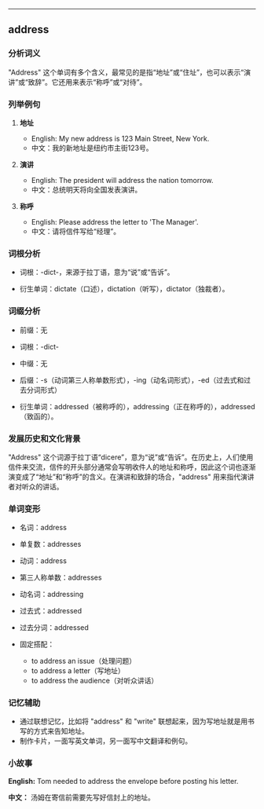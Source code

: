 
---------------
## address
### 分析词义
"Address" 这个单词有多个含义，最常见的是指“地址”或“住址”，也可以表示“演讲”或“致辞”。它还用来表示“称呼”或“对待”。

### 列举例句
1. **地址**
   - English: My new address is 123 Main Street, New York.
   - 中文：我的新地址是纽约市主街123号。

2. **演讲**
   - English: The president will address the nation tomorrow.
   - 中文：总统明天将向全国发表演讲。

3. **称呼**
   - English: Please address the letter to 'The Manager'.
   - 中文：请将信件写给“经理”。

### 词根分析
- 词根：-dict-，来源于拉丁语，意为“说”或“告诉”。

- 衍生单词：dictate（口述），dictation（听写），dictator（独裁者）。

### 词缀分析
- 前缀：无
- 词根：-dict-
- 中缀：无
- 后缀：-s（动词第三人称单数形式），-ing（动名词形式），-ed（过去式和过去分词形式）

- 衍生单词：addressed（被称呼的），addressing（正在称呼的），addressed（致函的）。

### 发展历史和文化背景
"Address" 这个词源于拉丁语“dicere”，意为“说”或“告诉”。在历史上，人们使用信件来交流，信件的开头部分通常会写明收件人的地址和称呼，因此这个词也逐渐演变成了“地址”和“称呼”的含义。在演讲和致辞的场合，"address" 用来指代演讲者对听众的讲话。

### 单词变形
- 名词：address
- 单复数：addresses
- 动词：address
- 第三人称单数：addresses
- 动名词：addressing
- 过去式：addressed
- 过去分词：addressed

- 固定搭配：
  - to address an issue（处理问题）
  - to address a letter（写地址）
  - to address the audience（对听众讲话）

### 记忆辅助
- 通过联想记忆，比如将 "address" 和 "write" 联想起来，因为写地址就是用书写的方式来告知地址。
- 制作卡片，一面写英文单词，另一面写中文翻译和例句。

### 小故事
**English:**
Tom needed to address the envelope before posting his letter.

**中文：**
汤姆在寄信前需要先写好信封上的地址。

